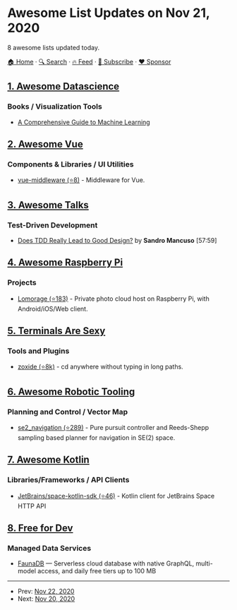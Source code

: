 # Awesome List Updates on Nov 21, 2020

8 awesome lists updated today.

[🏠 Home](/README.md) · [🔍 Search](https://www.trackawesomelist.com/search/) · [🔥 Feed](https://www.trackawesomelist.com/rss.xml) · [📮 Subscribe](https://trackawesomelist.us17.list-manage.com/subscribe?u=d2f0117aa829c83a63ec63c2f&id=36a103854c) · [❤️  Sponsor](https://github.com/sponsors/theowenyoung)



## [1. Awesome Datascience](/content/academic/awesome-datascience/README.md)

### Books / Visualization Tools

*   [A Comprehensive Guide to Machine Learning](https://www.eecs189.org/static/resources/comprehensive-guide.pdf)

## [2. Awesome Vue](/content/vuejs/awesome-vue/README.md)

### Components & Libraries / UI Utilities

*   [vue-middleware (⭐8)](https://github.com/grafikri/vue-middleware) - Middleware for Vue.

## [3. Awesome Talks](/content/JanVanRyswyck/awesome-talks/README.md)

### Test-Driven Development

*   [Does TDD Really Lead to Good Design?](https://www.youtube.com/watch?v=KyFVA4Spcgg) by **Sandro Mancuso** \[57:59]

## [4. Awesome Raspberry Pi](/content/thibmaek/awesome-raspberry-pi/README.md)

### Projects

*   [Lomorage (⭐183)](https://github.com/lomorage/homepage) - Private photo cloud host on Raspberry Pi, with Android/iOS/Web client.

## [5. Terminals Are Sexy](/content/k4m4/terminals-are-sexy/README.md)

### Tools and Plugins

*   [zoxide (⭐8k)](https://github.com/ajeetdsouza/zoxide) - cd anywhere without typing in long paths.

## [6. Awesome Robotic Tooling](/content/protontypes/awesome-robotic-tooling/README.md)

### Planning and Control / Vector Map

*   [se2\_navigation (⭐289)](https://github.com/leggedrobotics/se2_navigation) - Pure pursuit controller and Reeds-Shepp sampling based planner for navigation in SE(2) space.

## [7. Awesome Kotlin](/content/KotlinBy/awesome-kotlin/README.md)

### Libraries/Frameworks / API Clients

*   [JetBrains/space-kotlin-sdk (⭐46)](https://github.com/JetBrains/space-kotlin-sdk) - Kotlin client for JetBrains Space HTTP API

## [8. Free for Dev](/content/ripienaar/free-for-dev/README.md)

### Managed Data Services

*   [FaunaDB](https://fauna.com/) — Serverless cloud database with native GraphQL, multi-model access, and daily free tiers up to 100 MB

---

- Prev: [Nov 22, 2020](/content/2020/11/22/README.md)
- Next: [Nov 20, 2020](/content/2020/11/20/README.md)